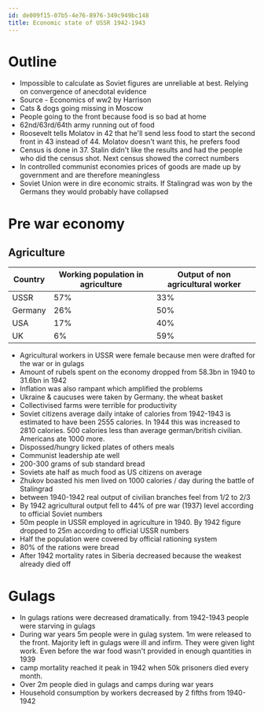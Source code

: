 ```yaml
---
id: de009f15-07b5-4e76-8976-349c949bc148
title: Economic state of USSR 1942-1943
---
```


# Outline

-   Impossible to calculate as Soviet figures are unreliable at best.
    Relying on convergence of anecdotal evidence
-   Source - Economics of ww2 by Harrison
-   Cats & dogs going missing in Moscow
-   People going to the front because food is so bad at home
-   62nd/63rd/64th army running out of food
-   Roosevelt tells Molatov in 42 that he'll send less food to start the
    second front in 43 instead of 44. Molatov doesn't want this, he
    prefers food
-   Census is done in 37. Stalin didn't like the results and had the
    people who did the census shot. Next census showed the correct
    numbers
-   In controlled communist economies prices of goods are made up by
    government and are therefore meaningless
-   Soviet Union were in dire economic straits. If Stalingrad was won by
    the Germans they would probably have collapsed

# Pre war economy

## Agriculture

| Country | Working population in agriculture | Output of non agricultural worker |
|---------|-----------------------------------|-----------------------------------|
| USSR    | 57%                               | 33%                               |
| Germany | 26%                               | 50%                               |
| USA     | 17%                               | 40%                               |
| UK      | 6%                                | 59%                               |

-   Agricultural workers in USSR were female because men were drafted
    for the war or in gulags
-   Amount of rubels spent on the economy dropped from 58.3bn in 1940 to
    31.6bn in 1942
-   Inflation was also rampant which amplified the problems
-   Ukraine & caucuses were taken by Germany. the wheat basket
-   Collectivised farms were terrible for productivity
-   Soviet citizens average daily intake of calories from 1942-1943 is
    estimated to have been 2555 calories. In 1944 this was increased to
    2810 calories. 500 calories less than average german/british
    civilian. Americans ate 1000 more.
-   Dispossed/hungry licked plates of others meals
-   Communist leadership ate well
-   200-300 grams of sub standard bread
-   Soviets ate half as much food as US citizens on average
-   Zhukov boasted his men lived on 1000 calories / day during the
    battle of Stalingrad
-   between 1940-1942 real output of civilian branches feel from 1/2 to
    2/3
-   By 1942 agricultural output fell to 44% of pre war (1937) level
    according to official Soviet numbers
-   50m people in USSR employed in agriculture in 1940. By 1942 figure
    dropped to 25m according to official USSR numbers
-   Half the population were covered by official rationing system
-   80% of the rations were bread
-   After 1942 mortality rates in Siberia decreased because the weakest
    already died off

# Gulags

-   In gulags rations were decreased dramatically. from 1942-1943 people
    were starving in gulags
-   During war years 5m people were in gulag system. 1m were released to
    the front. Majority left in gulags were ill and infirm. They were
    given light work. Even before the war food wasn't provided in enough
    quantities in 1939
-   camp mortality reached it peak in 1942 when 50k prisoners died every
    month.
-   Over 2m people died in gulags and camps during war years
-   Household consumption by workers decreased by 2 fifths from
    1940-1942
